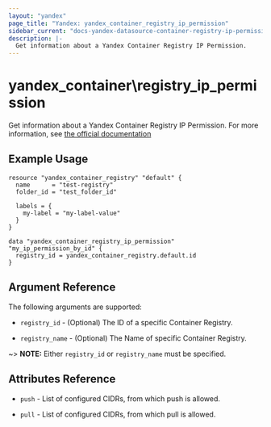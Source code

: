 ```yaml
---
layout: "yandex"
page_title: "Yandex: yandex_container_registry_ip_permission"
sidebar_current: "docs-yandex-datasource-container-registry-ip-permission"
description: |-
  Get information about a Yandex Container Registry IP Permission.
---
```


# yandex\_container\registry\_ip\_permission

Get information about a Yandex Container Registry IP Permission. For more information, see
[the official documentation](https://cloud.yandex.ru/docs/container-registry/operations/registry/registry-access)

## Example Usage

```hcl
resource "yandex_container_registry" "default" {
  name      = "test-registry"
  folder_id = "test_folder_id"

  labels = {
    my-label = "my-label-value"
  }
}

data "yandex_container_registry_ip_permission" "my_ip_permission_by_id" {
  registry_id = yandex_container_registry.default.id
}
```

## Argument Reference

The following arguments are supported:

* `registry_id` - (Optional) The ID of a specific Container Registry.

* `registry_name` - (Optional) The Name of specific Container Registry.

~> **NOTE:** Either `registry_id` or `registry_name` must be specified.

## Attributes Reference

* `push` - List of configured CIDRs, from which push is allowed.

* `pull` - List of configured CIDRs, from which pull is allowed.
